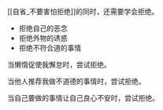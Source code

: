 [[自省_不要害怕拒绝]]的同时，还需要学会拒绝。

* 拒绝自己的恶念
* 拒绝外物的诱惑
* 拒绝不符合道的事情

当懒惰促使我懈怠时，尝试拒绝。

当他人推荐我做不道德的事情时，尝试拒绝。

当自己要做的事情让自己良心不安时，尝试拒绝。

